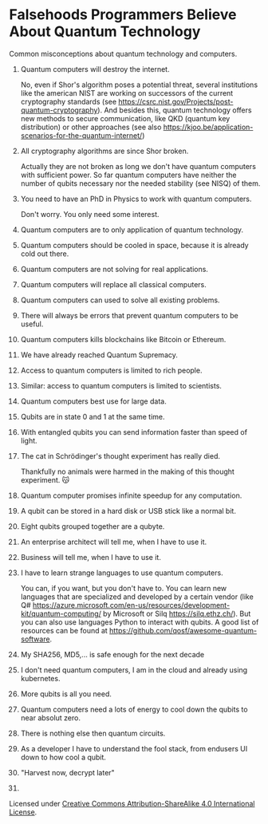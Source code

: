 # Falsehoods Programmers Believe About Quantum Technology

Common misconceptions about quantum technology and computers.

1. Quantum computers will destroy the internet.

   No, even if Shor's algorithm poses a potential threat, several institutions like the
   american NIST are working on successors of the current cryptography standards (see 
   https://csrc.nist.gov/Projects/post-quantum-cryptography). And besides this, quantum 
   technology offers new methods to secure communication, like QKD (quantum key distribution)
   or other approaches (see also https://kjoo.be/application-scenarios-for-the-quantum-internet/)
   
2. All cryptography algorithms are since Shor broken.

   Actually they are not broken as long we don't have quantum computers with sufficient
   power. So far quantum computers have neither the number of qubits necessary nor the needed
   stability (see NISQ) of them. 
   
3. You need to have an PhD in Physics to work with quantum computers.

   Don't worry. You only need some interest. 
   
5. Quantum computers are to only application of quantum technology.
6. Quantum computers should be cooled in space, because it is already cold out there.
7. Quantum computers are not solving for real applications.
8. Quantum computers will replace all classical computers.
9. Quantum computers can used to solve all existing problems.
10. There will always be errors that prevent quantum computers to be useful.
11. Quantum computers kills blockchains like Bitcoin or Ethereum.
12. We have already reached Quantum Supremacy.
13. Access to quantum computers is limited to rich people.

14. Similar: access to quantum computers is limited to scientists.

15. Quantum computers best use for large data.

16. Qubits are in state 0 and 1 at the same time.

17. With entangled qubits you can send information faster than speed of light.

18. The cat in Schrödinger's thought experiment has really died.

    Thankfully no animals were harmed in the making of this thought experiment. 😽

19. Quantum computer promises infinite speedup for any computation.
20. A qubit can be stored in a hard disk or USB stick like a normal bit.
21. Eight qubits grouped together are a qubyte. 
22. An enterprise architect will tell me, when I have to use it. 
23. Business will tell me, when I have to use it.
24. I have to learn strange languages to use quantum computers.

    You can, if you want, but you don't have to. You can learn new languages that are
    specialized and developed by a certain vendor (like Q# https://azure.microsoft.com/en-us/resources/development-kit/quantum-computing/ 
    by Microsoft or Silq https://silq.ethz.ch/). But you can also use languages Python 
    to interact with qubits. A good list of resources can be found at https://github.com/qosf/awesome-quantum-software.

26. My SHA256, MD5,... is safe enough for the next decade 

    
28. I don't need quantum computers, I am in the cloud and already using kubernetes.
29. More qubits is all you need. 
30. Quantum computers need a lots of energy to cool down the qubits to near absolut zero.
31. There is nothing else then quantum circuits.
32. As a developer I have to understand the fool stack, from endusers UI down to how cool a qubit.
33. "Harvest now, decrypt later" 


35. 


Licensed under [Creative Commons Attribution-ShareAlike 4.0 International License](http://creativecommons.org/licenses/by-sa/4.0/).
